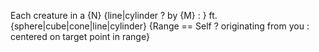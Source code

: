 Each creature in a {N} {line|cylinder ? by {M} : } ft. {sphere|cube|cone|line|cylinder} {Range == Self ? originating from you : centered on target point in range}